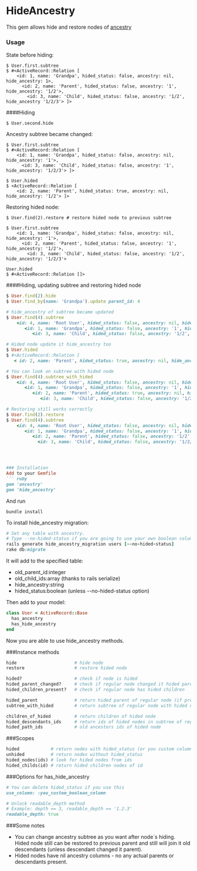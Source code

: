 # HideAncestry
This gem allows hide and restore nodes of [ancestry](https://github.com/stefankroes/ancestry)

### Usage
State before hiding:
```
$ User.first.subtree
$ #<ActiveRecord::Relation [
    <id: 1, name: 'Grandpa', hided_status: false, ancestry: nil, hide_ancestry: 1>,
      <id: 2, name: 'Parent', hided_status: false, ancestry: '1', hide_ancestry: '1/2'>,
        <id: 3, name: 'Child', hided_status: false, ancestry: '1/2', hide_ancestry '1/2/3'> ]>
```

####Hiding
```
$ User.second.hide
```

Ancestry subtree became changed:
```
$ User.first.subtree
$ #<ActiveRecord::Relation [
    <id: 1, name: 'Grandpa', hided_status: false, ancestry: nil, hide_ancestry: '1'>,
      <id: 3, name: 'Child', hided_status: false, ancestry: '1', hide_ancestry: '1/2/3'> ]>

$ User.hided
$ <ActiveRecord::Relation [
    <id: 2, name: 'Parent', hided_status: true, ancestry: nil, hide_ancestry: '1/2'> ]>
```

Restoring hided node:
```
$ User.find(2).restore # restore hided node to previous subtree

$ User.first.subtree
    <id: 1, name: 'Grandpa', hided_status: false, ancestry: nil, hide_ancestry: '1'>,
      <id: 2, name: 'Parent', hided_status: false, ancestry: '1', hide_ancestry: '1/2'>,
        <id: 3, name: 'Child', hided_status: false, ancestry: '1/2', hide_ancestry: '1/2/3'>

User.hided
$ #<ActiveRecord::Relation []>
```

####Hiding, updating subtree and restoring hided node
```ruby
$ User.find(2).hide
$ User.find_by(name: 'Grandpa').update parent_id: 4

# hide_ancestry of subtree became updated
$ User.find(4).subtree
    <id: 4, name: 'Root User', hided_status: false, ancestry: nil, hide_ancestry: '4'>,
       <id: 1, name: 'Grandpa', hided_status: false, ancestry: '1', hide_ancestry: '4/1'>,
          <id: 3, name: 'Child', hided_status: false, ancestry: '1/2', hide_ancestry: '4/1/2/3'>

# Hided node update it hide_ancestry too
$ User.hided
$ #<ActiveRecord::Relation [
   < id: 2, name: 'Parent', hided_status: true, ancestry: nil, hide_ancestry: '4/1/2' > ]>

# You can look on subtree with hided node
$ User.find(4).subtree_with_hided
    <id: 4, name: 'Root User', hided_status: false, ancestry: nil, hide_ancestry: '4'>,
       <id: 1, name: 'Grandpa', hided_status: false, ancestry: '1', hide_ancestry: '4/1'>,
          <id: 2, name: 'Parent', hided_status: true, ancestry: nil, hide_ancestry: '4/1/2'>,
             <id: 3, name: 'Child', hided_status: false, ancestry: '1/2', hide_ancestry: '4/1/2/3'>

# Restoring still works correctly
$ User.find(2).restore
$ User.find(4).subtree
    <id: 4, name: 'Root User', hided_status: false, ancestry: nil, hide_ancestry: '4'>,
       <id: 1, name: 'Grandpa', hided_status: false, ancestry: '1', hide_ancestry: '4/1'>,
          <id: 2, name: 'Parent', hided_status: false, ancestry: '1/2', hide_ancestry: '4/1/2'>,
            <id: 3, name: 'Child', hided_status: false, ancestry: '1/2/3', hide_ancestry: '4/1/2/3'>




### Installation
Add to your Gemfile
``` ruby
gem 'ancestry'
gem 'hide_ancestry'
```
And run
```
bundle install
```
To install hide_ancestry migration:
```ruby
# Set any table with ancestry.
# Type --no-hided-status if you are going to use your own boolean column for hiding nodes
rails generate hide_ancestry_migration users [--no-hided-status]
rake db:migrate
```
It will add to the specified table:
+ old_parent_id:integer
+ old_child_ids:array  (thanks to rails serialize)
+ hide_ancestry:string
+ hided_status:boolean (unless --no-hided-status option)

Then add to your model:
```ruby
class User < ActiveRecord::Base
  has_ancestry
  has_hide_ancestry
end
```
Now you are able to use hide_ancestry methods.

###Instance methods
```ruby
hide                      # hide node
restore                   # restore hided node

hided?                    # check if node is hided
hided_parent_changed?     # check if regular node changed it hided parent
hided_children_present?   # check if regular node has hided children

hided_parent              # return hided parent of regular node (if present)
subtree_with_hided        # return subtree of regular node with hided nodes

children_of_hided         # return children of hided node
hided_descendants_ids     # return ids of hided nodes in subtree of regular node 
hided_path_ids            # old ancestors ids of hided node

```

###Scopes
```ruby
hided            # return nodes with hided_status (or you custom column)
unhided          # return nodes without hided_status
hided_nodes(ids) # look for hided nodes from ids
hided_childs(id) # return hided children nodes of id

```

###Options for has_hide_ancestry
```ruby
# You can delete hided_status if you use this
use_column: :you_custom_boolean_column

# Unlock readable_depth method
# Example: depth == 3, readable_depth == '1.2.3'
readable_depth: true
```

###Some notes
+ You can change ancestry subtree as you want after node`s hiding. Hided node still can be restored to previous parent and still will join it old descendants (unless descendant changed it parent).
+ Hided nodes have nil ancestry columns - no any actual parents or descendants present.